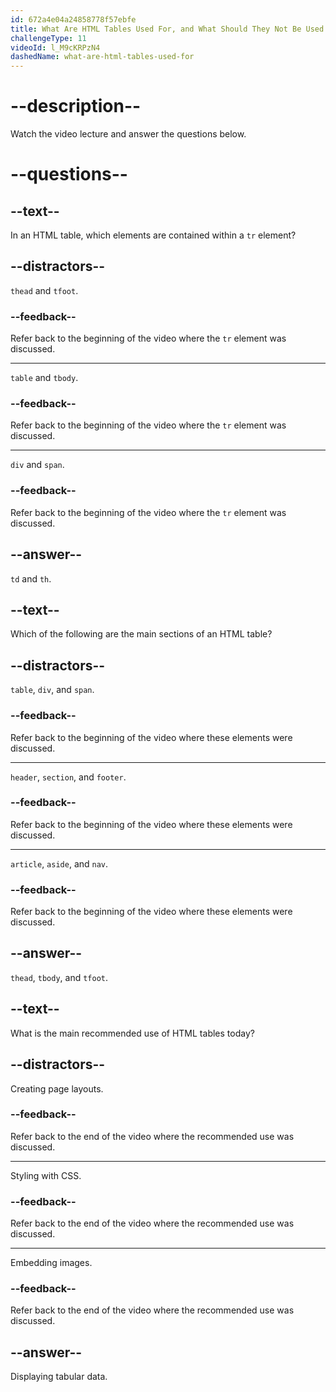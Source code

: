```yaml
---
id: 672a4e04a24858778f57ebfe
title: What Are HTML Tables Used For, and What Should They Not Be Used For?
challengeType: 11
videoId: l_M9cKRPzN4
dashedName: what-are-html-tables-used-for
---
```


# --description--

Watch the video lecture and answer the questions below.

# --questions--

## --text--

In an HTML table, which elements are contained within a `tr` element?

## --distractors--

`thead` and `tfoot`.

### --feedback--

Refer back to the beginning of the video where the `tr` element was discussed.

---

`table` and `tbody`.

### --feedback--

Refer back to the beginning of the video where the `tr` element was discussed.

---

`div` and `span`.

### --feedback--

Refer back to the beginning of the video where the `tr` element was discussed.

## --answer--

`td` and `th`.

## --text--

Which of the following are the main sections of an HTML table?

## --distractors--

`table`, `div`, and `span`.

### --feedback--

Refer back to the beginning of the video where these elements were discussed.

---

`header`, `section`, and `footer`.

### --feedback--

Refer back to the beginning of the video where these elements were discussed.

---

`article`, `aside`, and `nav`.

### --feedback--

Refer back to the beginning of the video where these elements were discussed.

## --answer--

`thead`, `tbody`, and `tfoot`.

## --text--

What is the main recommended use of HTML tables today?

## --distractors--

Creating page layouts.

### --feedback--

Refer back to the end of the video where the recommended use was discussed.

---

Styling with CSS.

### --feedback--

Refer back to the end of the video where the recommended use was discussed.

---

Embedding images.

### --feedback--

Refer back to the end of the video where the recommended use was discussed.

## --answer--

Displaying tabular data.

